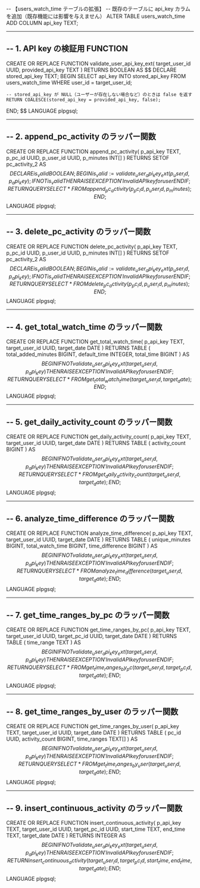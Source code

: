 -- 【users_watch_time テーブルの拡張】
-- 既存のテーブルに api_key カラムを追加（既存機能には影響を与えません）
ALTER TABLE users_watch_time
ADD COLUMN api_key TEXT;





-------------------------------
-- 1. API key の検証用 FUNCTION
-------------------------------
CREATE OR REPLACE FUNCTION validate_user_api_key_ext(
    target_user_id UUID,
    provided_api_key TEXT
)
RETURNS BOOLEAN AS $$
DECLARE
    stored_api_key TEXT;
BEGIN
    SELECT api_key INTO stored_api_key
    FROM users_watch_time
    WHERE user_id = target_user_id;

    -- stored_api_key が NULL（ユーザーが存在しない場合など）のときは false を返す
    RETURN COALESCE(stored_api_key = provided_api_key, false);
END;
$$ LANGUAGE plpgsql;

-------------------------------
-- 2. append_pc_activity のラッパー関数
-------------------------------
CREATE OR REPLACE FUNCTION append_pc_activity(
    p_api_key TEXT,
    p_pc_id UUID,
    p_user_id UUID,
    p_minutes INT[]
)
RETURNS SETOF pc_activity_2 AS $$
DECLARE
    is_valid BOOLEAN;
BEGIN
    is_valid := validate_user_api_key_ext(p_user_id, p_api_key);
    IF NOT is_valid THEN
        RAISE EXCEPTION 'Invalid API key for user %', p_user_id;
    END IF;
    RETURN QUERY
      SELECT * FROM append_pc_activity(p_pc_id, p_user_id, p_minutes);
END;
$$ LANGUAGE plpgsql;

-------------------------------
-- 3. delete_pc_activity のラッパー関数
-------------------------------
CREATE OR REPLACE FUNCTION delete_pc_activity(
    p_api_key TEXT,
    p_pc_id UUID,
    p_user_id UUID,
    p_minutes INT[]
)
RETURNS SETOF pc_activity_2 AS $$
DECLARE
    is_valid BOOLEAN;
BEGIN
    is_valid := validate_user_api_key_ext(p_user_id, p_api_key);
    IF NOT is_valid THEN
        RAISE EXCEPTION 'Invalid API key for user %', p_user_id;
    END IF;
    RETURN QUERY
      SELECT * FROM delete_pc_activity(p_pc_id, p_user_id, p_minutes);
END;
$$ LANGUAGE plpgsql;

-------------------------------
-- 4. get_total_watch_time のラッパー関数
-------------------------------
CREATE OR REPLACE FUNCTION get_total_watch_time(
    p_api_key TEXT,
    target_user_id UUID,
    target_date DATE
)
RETURNS TABLE (
    total_added_minutes BIGINT,
    default_time INTEGER,
    total_time BIGINT
) AS $$
BEGIN
    IF NOT validate_user_api_key_ext(target_user_id, p_api_key) THEN
        RAISE EXCEPTION 'Invalid API key for user %', target_user_id;
    END IF;
    RETURN QUERY
      SELECT * FROM get_total_watch_time(target_user_id, target_date);
END;
$$ LANGUAGE plpgsql;

-------------------------------
-- 5. get_daily_activity_count のラッパー関数
-------------------------------
CREATE OR REPLACE FUNCTION get_daily_activity_count(
    p_api_key TEXT,
    target_user_id UUID,
    target_date DATE
)
RETURNS TABLE (
    activity_count BIGINT
) AS $$
BEGIN
    IF NOT validate_user_api_key_ext(target_user_id, p_api_key) THEN
        RAISE EXCEPTION 'Invalid API key for user %', target_user_id;
    END IF;
    RETURN QUERY
      SELECT * FROM get_daily_activity_count(target_user_id, target_date);
END;
$$ LANGUAGE plpgsql;

-------------------------------
-- 6. analyze_time_difference のラッパー関数
-------------------------------
CREATE OR REPLACE FUNCTION analyze_time_difference(
    p_api_key TEXT,
    target_user_id UUID,
    target_date DATE
)
RETURNS TABLE (
    unique_minutes BIGINT,
    total_watch_time BIGINT,
    time_difference BIGINT
) AS $$
BEGIN
    IF NOT validate_user_api_key_ext(target_user_id, p_api_key) THEN
        RAISE EXCEPTION 'Invalid API key for user %', target_user_id;
    END IF;
    RETURN QUERY
      SELECT * FROM analyze_time_difference(target_user_id, target_date);
END;
$$ LANGUAGE plpgsql;

-------------------------------
-- 7. get_time_ranges_by_pc のラッパー関数
-------------------------------
CREATE OR REPLACE FUNCTION get_time_ranges_by_pc(
    p_api_key TEXT,
    target_user_id UUID,
    target_pc_id UUID,
    target_date DATE
)
RETURNS TABLE (
    time_range TEXT
) AS $$
BEGIN
    IF NOT validate_user_api_key_ext(target_user_id, p_api_key) THEN
        RAISE EXCEPTION 'Invalid API key for user %', target_user_id;
    END IF;
    RETURN QUERY
      SELECT * FROM get_time_ranges_by_pc(target_user_id, target_pc_id, target_date);
END;
$$ LANGUAGE plpgsql;

-------------------------------
-- 8. get_time_ranges_by_user のラッパー関数
-------------------------------
CREATE OR REPLACE FUNCTION get_time_ranges_by_user(
    p_api_key TEXT,
    target_user_id UUID,
    target_date DATE
)
RETURNS TABLE (
    pc_id UUID,
    activity_count BIGINT,
    time_ranges TEXT[]
) AS $$
BEGIN
    IF NOT validate_user_api_key_ext(target_user_id, p_api_key) THEN
        RAISE EXCEPTION 'Invalid API key for user %', target_user_id;
    END IF;
    RETURN QUERY
      SELECT * FROM get_time_ranges_by_user(target_user_id, target_date);
END;
$$ LANGUAGE plpgsql;

-------------------------------
-- 9. insert_continuous_activity のラッパー関数
-------------------------------
CREATE OR REPLACE FUNCTION insert_continuous_activity(
    p_api_key TEXT,
    target_user_id UUID,
    target_pc_id UUID,
    start_time TEXT,
    end_time TEXT,
    target_date DATE
)
RETURNS INTEGER AS $$
BEGIN
    IF NOT validate_user_api_key_ext(target_user_id, p_api_key) THEN
        RAISE EXCEPTION 'Invalid API key for user %', target_user_id;
    END IF;
    RETURN insert_continuous_activity(target_user_id, target_pc_id, start_time, end_time, target_date);
END;
$$ LANGUAGE plpgsql;
